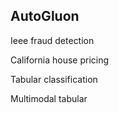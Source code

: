 AutoGluon
-------------------------

Ieee fraud detection

California house pricing

Tabular classification

Multimodal tabular
